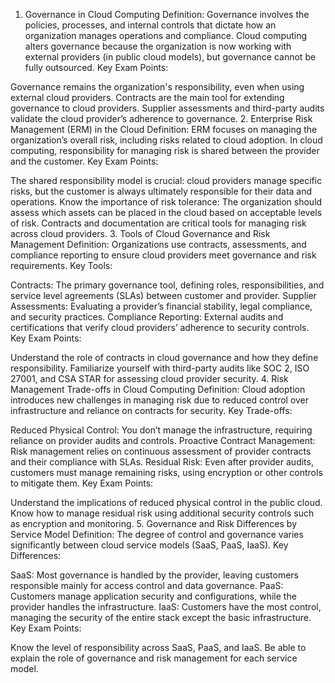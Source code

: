 1. Governance in Cloud Computing
Definition: Governance involves the policies, processes, and internal controls that dictate how an organization manages operations and compliance. Cloud computing alters governance because the organization is now working with external providers (in public cloud models), but governance cannot be fully outsourced. Key Exam Points:

Governance remains the organization's responsibility, even when using external cloud providers.
Contracts are the main tool for extending governance to cloud providers.
Supplier assessments and third-party audits validate the cloud provider’s adherence to governance.
2. Enterprise Risk Management (ERM) in the Cloud
Definition: ERM focuses on managing the organization’s overall risk, including risks related to cloud adoption. In cloud computing, responsibility for managing risk is shared between the provider and the customer. Key Exam Points:

The shared responsibility model is crucial: cloud providers manage specific risks, but the customer is always ultimately responsible for their data and operations.
Know the importance of risk tolerance: The organization should assess which assets can be placed in the cloud based on acceptable levels of risk.
Contracts and documentation are critical tools for managing risk across cloud providers.
3. Tools of Cloud Governance and Risk Management
Definition: Organizations use contracts, assessments, and compliance reporting to ensure cloud providers meet governance and risk requirements. Key Tools:

Contracts: The primary governance tool, defining roles, responsibilities, and service level agreements (SLAs) between customer and provider.
Supplier Assessments: Evaluating a provider’s financial stability, legal compliance, and security practices.
Compliance Reporting: External audits and certifications that verify cloud providers’ adherence to security controls.
Key Exam Points:

Understand the role of contracts in cloud governance and how they define responsibility.
Familiarize yourself with third-party audits like SOC 2, ISO 27001, and CSA STAR for assessing cloud provider security.
4. Risk Management Trade-offs in Cloud Computing
Definition: Cloud adoption introduces new challenges in managing risk due to reduced control over infrastructure and reliance on contracts for security. Key Trade-offs:

Reduced Physical Control: You don’t manage the infrastructure, requiring reliance on provider audits and controls.
Proactive Contract Management: Risk management relies on continuous assessment of provider contracts and their compliance with SLAs.
Residual Risk: Even after provider audits, customers must manage remaining risks, using encryption or other controls to mitigate them.
Key Exam Points:

Understand the implications of reduced physical control in the public cloud.
Know how to manage residual risk using additional security controls such as encryption and monitoring.
5. Governance and Risk Differences by Service Model
Definition: The degree of control and governance varies significantly between cloud service models (SaaS, PaaS, IaaS). Key Differences:

SaaS: Most governance is handled by the provider, leaving customers responsible mainly for access control and data governance.
PaaS: Customers manage application security and configurations, while the provider handles the infrastructure.
IaaS: Customers have the most control, managing the security of the entire stack except the basic infrastructure.
Key Exam Points:

Know the level of responsibility across SaaS, PaaS, and IaaS.
Be able to explain the role of governance and risk management for each service model.
